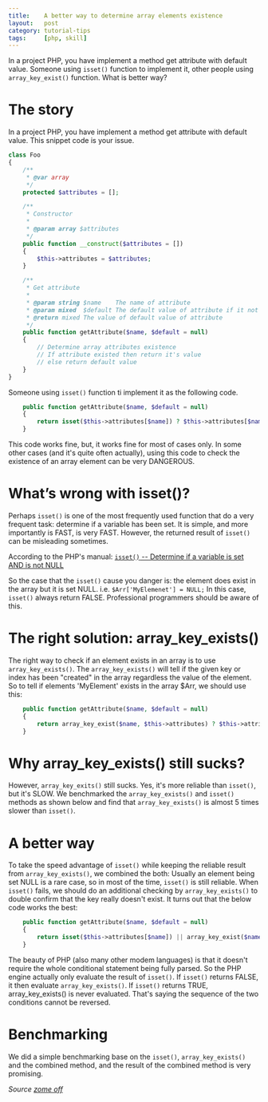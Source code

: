 ```yaml
---
title:    A better way to determine array elements existence
layout:   post
category: tutorial-tips
tags:     [php, skill]
---
```


In a project PHP, you have implement a method get attribute with default value. Someone using `isset()` function to implement it, other people using `array_key_exist()` function. What is better way?

<!--more-->

# The story
In a project PHP, you have implement a method get attribute with default value. This snippet code is your issue.

```php
class Foo
{
    /**
     * @var array
     */
    protected $attributes = [];

    /**
     * Constructor
     *
     * @param array $attributes
     */
    public function __construct($attributes = [])
    {
        $this->attributes = $attributes;
    }

    /**
     * Get attribute
     *
     * @param string $name    The name of attribute
     * @param mixed  $default The default value of attribute if it not existed
     * @return mixed The value of default value of attribute
     */
    public function getAttribute($name, $default = null)
    {
        // Determine array attributes existence
        // If attribute existed then return it's value
        // else return default value
    }
}
```

Someone using `isset()` function ti implement it as the following code.

```php
    public function getAttribute($name, $default = null)
    {
        return isset($this->attributes[$name]) ? $this->attributes[$name] : $default;
    }
```

This code works fine, but, it works fine for most of cases only. In some other cases (and it's quite often actually), using this code  to check the existence of an array element can be very DANGEROUS.

# What’s wrong with isset()?
Perhaps `isset()` is one of the most frequently used function that do a very frequent task: determine if a variable has been set. It is simple, and more importantly is FAST, is very FAST. However, the returned result of `isset()` can be misleading sometimes.

According to the PHP's manual: [`isset()` -- Determine if a variable is set AND is not NULL](http://php.net/manual/en/function.isset.php)

So the case that the `isset()` cause you danger is: the element does exist in the array but it is set NULL. i.e. `$Arr['MyElemenet'] = NULL;` In this case, `isset()` always return FALSE. Professional programmers should be aware of this.

# The right solution: array_key_exists()
The right way to check  if an element exists in an array is to use `array_key_exists()`. The `array_key_exists()` will tell if the given key or index has been "created" in the array regardless the value of the element. So to tell if elements 'MyElement' exists in the array $Arr, we should use this:

```php
    public function getAttribute($name, $default = null)
    {
        return array_key_exist($name, $this->attributes) ? $this->attributes[$name] : $default;
    }
```

# Why array_key_exists() still sucks?
However, `array_key_exits()` still sucks. Yes, it's more reliable than `isset()`, but it's SLOW.  We benchmarked the `array_key_exists()` and `isset()` methods as shown below and find that `array_key_exists()` is almost 5 times slower than `isset()`.

# A better way
To take the speed advantage of `isset()` while keeping the reliable result from `array_key_exists()`, we combined the both: Usually an element being set NULL is a rare case, so in most of the time, `isset()` is still reliable. When `isset()` fails, we should do an additional checking by `array_key_exists()` to double confirm that the key really doesn't exist. It turns out that the below code works the best:

```php
    public function getAttribute($name, $default = null)
    {
        return isset($this->attributes[$name]) || array_key_exist($name, $this->attributes) ? $this->attributes[$name] : $default;
    }
```

The beauty of PHP (also many other modem languages) is that it doesn't require the whole conditional statement being fully parsed. So the PHP engine actually only evaluate the result of `isset()`. If `isset()` returns FALSE, it then evaluate `array_key_exists()`. If `isset()` returns TRUE, array_key_exists() is never evaluated. That's saying the sequence of the two conditions cannot be reversed.

# Benchmarking
We did a simple benchmarking base on the `isset()`, `array_key_exists()` and the combined method, and the result of the combined method is very promising.

_Source [zome off](http://www.zomeoff.com/php-fast-way-to-determine-a-key-elements-existance-in-an-array/)_
